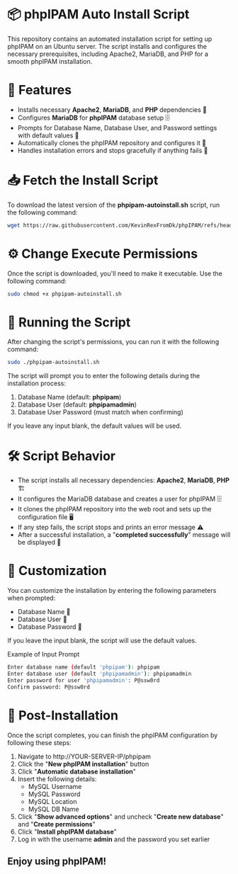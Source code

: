 # 📦 phpIPAM Auto Install Script
This repository contains an automated installation script for setting up phpIPAM on an Ubuntu server. The script installs and configures the necessary prerequisites, including Apache2, MariaDB, and PHP for a smooth phpIPAM installation.

# 🔧 Features
 - Installs necessary **Apache2**, **MariaDB**, and **PHP** dependencies 🔧
 - Configures **MariaDB** for **phpIPAM** database setup 🗄️
 - Prompts for Database Name, Database User, and Password settings with default values 📝
 - Automatically clones the phpIPAM repository and configures it 📂
 - Handles installation errors and stops gracefully if anything fails 🚨

# 📥 Fetch the Install Script
To download the latest version of the **phpipam-autoinstall.sh** script, run the following command:

```bash
wget https://raw.githubusercontent.com/KevinRexFromDk/phpIPAM/refs/heads/main/phpIPAM-autoinstall.sh
```

# ⚙️ Change Execute Permissions
Once the script is downloaded, you'll need to make it executable. Use the following command:

```bash
sudo chmod +x phpipam-autoinstall.sh
```

# 🚀 Running the Script
After changing the script's permissions, you can run it with the following command:

```bash
sudo ./phpipam-autoinstall.sh
```
The script will prompt you to enter the following details during the installation process:
 1. Database Name (default: **phpipam**)
 2. Database User (default: **phpipamadmin**)
 3. Database User Password (must match when confirming)

If you leave any input blank, the default values will be used.

# 🛠️ Script Behavior
 - The script installs all necessary dependencies: **Apache2**, **MariaDB**, **PHP** 🏗️
 - It configures the MariaDB database and creates a user for phpIPAM 🗄️
 - It clones the phpIPAM repository into the web root and sets up the configuration file 🖥️
 - If any step fails, the script stops and prints an error message ⚠️
 - After a successful installation, a "**completed successfully**" message will be displayed 🎉

# 🔧 Customization
You can customize the installation by entering the following parameters when prompted:
 - Database Name 💬
 - Database User 🔐
 - Database Password 🔑

If you leave the input blank, the script will use the default values.

Example of Input Prompt
```bash
Enter database name (default 'phpipam'): phpipam
Enter database user (default 'phpipamadmin'): phpipamadmin
Enter password for user 'phpipamadmin': P@ssw0rd
Confirm password: P@ssw0rd
```

# 📝 Post-Installation
Once the script completes, you can finish the phpIPAM configuration by following these steps:
 1. Navigate to http://YOUR-SERVER-IP/phpipam
 2. Click the "**New phpIPAM installation**" button
 3. Click "**Automatic database installation**"
 4. Insert the following details:
     - MySQL Username
     - MySQL Password
     - MySQL Location
     - MySQL DB Name
 5. Click "**Show advanced options**" and uncheck "**Create new database**" and "**Create permissions**"
 6. Click "**Install phpIPAM database**"
 7. Log in with the username **admin** and the password you set earlier

## **Enjoy using phpIPAM!**
